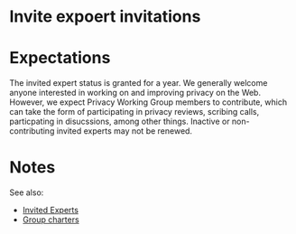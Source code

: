 # Invite expoert invitations

# Expectations

The invited expert status is granted for a year. We generally welcome anyone interested in working on and improving privacy on the Web. However, we expect Privacy Working Group members to contribute, which can take the form of participating in privacy reviews, scribing calls, particpating in disucssions, among other things. Inactive or non-contributing invited experts may not be renewed.

# Notes

See also:

* [Invited Experts](https://www.w3.org/invited-experts/)
* [Group charters](https://www.w3.org/groups/wg/privacy/charters/)
